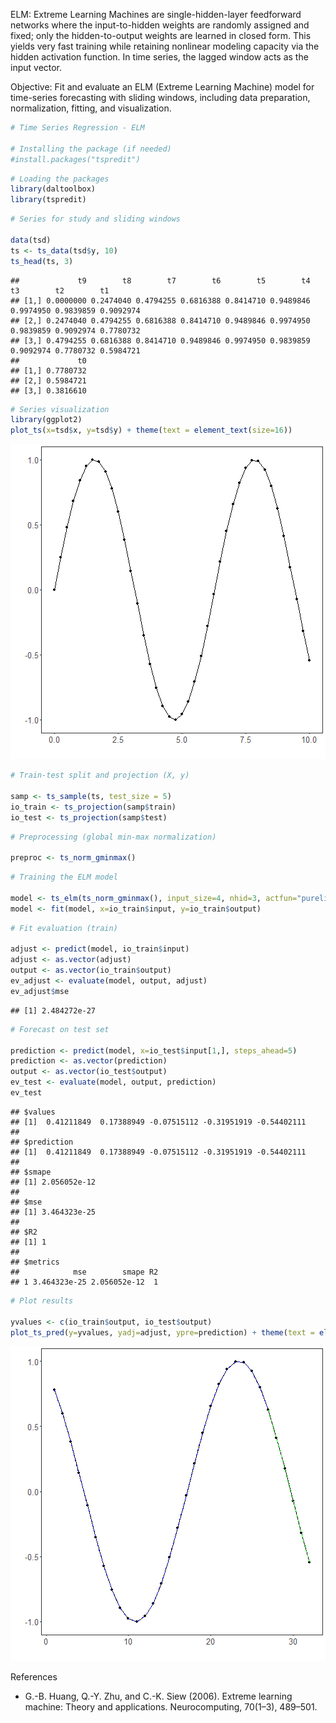 ELM: Extreme Learning Machines are single-hidden-layer feedforward networks where the input-to-hidden weights are randomly assigned and fixed; only the hidden-to-output weights are learned in closed form. This yields very fast training while retaining nonlinear modeling capacity via the hidden activation function. In time series, the lagged window acts as the input vector.

Objective: Fit and evaluate an ELM (Extreme Learning Machine) model for time-series forecasting with sliding windows, including data preparation, normalization, fitting, and visualization.


``` r
# Time Series Regression - ELM

# Installing the package (if needed)
#install.packages("tspredit")
```


``` r
# Loading the packages
library(daltoolbox)
library(tspredit) 
```



``` r
# Series for study and sliding windows

data(tsd)
ts <- ts_data(tsd$y, 10)
ts_head(ts, 3)
```

```
##             t9        t8        t7        t6        t5        t4        t3        t2        t1
## [1,] 0.0000000 0.2474040 0.4794255 0.6816388 0.8414710 0.9489846 0.9974950 0.9839859 0.9092974
## [2,] 0.2474040 0.4794255 0.6816388 0.8414710 0.9489846 0.9974950 0.9839859 0.9092974 0.7780732
## [3,] 0.4794255 0.6816388 0.8414710 0.9489846 0.9974950 0.9839859 0.9092974 0.7780732 0.5984721
##             t0
## [1,] 0.7780732
## [2,] 0.5984721
## [3,] 0.3816610
```


``` r
# Series visualization
library(ggplot2)
plot_ts(x=tsd$x, y=tsd$y) + theme(text = element_text(size=16))
```

![plot of chunk unnamed-chunk-4](fig/ts_elm/unnamed-chunk-4-1.png)


``` r
# Train-test split and projection (X, y)

samp <- ts_sample(ts, test_size = 5)
io_train <- ts_projection(samp$train)
io_test <- ts_projection(samp$test)
```


``` r
# Preprocessing (global min-max normalization)

preproc <- ts_norm_gminmax()
```


``` r
# Training the ELM model

model <- ts_elm(ts_norm_gminmax(), input_size=4, nhid=3, actfun="purelin")
model <- fit(model, x=io_train$input, y=io_train$output)
```


``` r
# Fit evaluation (train)

adjust <- predict(model, io_train$input)
adjust <- as.vector(adjust)
output <- as.vector(io_train$output)
ev_adjust <- evaluate(model, output, adjust)
ev_adjust$mse
```

```
## [1] 2.484272e-27
```


``` r
# Forecast on test set

prediction <- predict(model, x=io_test$input[1,], steps_ahead=5)
prediction <- as.vector(prediction)
output <- as.vector(io_test$output)
ev_test <- evaluate(model, output, prediction)
ev_test
```

```
## $values
## [1]  0.41211849  0.17388949 -0.07515112 -0.31951919 -0.54402111
## 
## $prediction
## [1]  0.41211849  0.17388949 -0.07515112 -0.31951919 -0.54402111
## 
## $smape
## [1] 2.056052e-12
## 
## $mse
## [1] 3.464323e-25
## 
## $R2
## [1] 1
## 
## $metrics
##            mse        smape R2
## 1 3.464323e-25 2.056052e-12  1
```


``` r
# Plot results

yvalues <- c(io_train$output, io_test$output)
plot_ts_pred(y=yvalues, yadj=adjust, ypre=prediction) + theme(text = element_text(size=16))
```

![plot of chunk unnamed-chunk-10](fig/ts_elm/unnamed-chunk-10-1.png)

References
- G.-B. Huang, Q.-Y. Zhu, and C.-K. Siew (2006). Extreme learning machine: Theory and applications. Neurocomputing, 70(1–3), 489–501.
